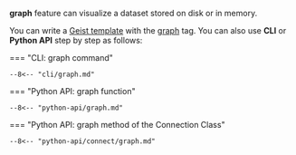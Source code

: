 **graph** feature can visualize a dataset stored on disk or in memory.

You can write a [Geist template](geist-templates/introduction.md) with the [graph](geist-templates/tags/tag-graph.md) tag. You can also use **CLI** or **Python API** step by step as follows:

=== "CLI: graph command"

    --8<-- "cli/graph.md"

=== "Python API: graph function"

    --8<-- "python-api/graph.md"

=== "Python API: graph method of the Connection Class"

    --8<-- "python-api/connect/graph.md"
    

